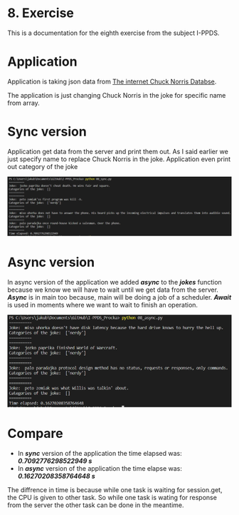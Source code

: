 # 8. Exercise
This is a documentation for the eighth exercise from the subject I-PPDS.

# Application
Application is taking json data from [The internet Chuck Norris Databse](http://www.icndb.com/).

The application is just changing Chuck Norris in the joke for specific name from array.

# Sync version
Application get data from the server and print them out. As I said earlier we just specify name
to replace Chuck Norris in the joke. Application even print out category of the joke

![Bad Release](https://raw.githubusercontent.com/Rokulus/I-PPDS_Procka/08/images/sync.png)

# Async version
In async version of the application we added ***async*** to the ***jokes*** function because we know
we will have to wait until we get data from the server. ***Async*** is in main too because, main will
be doing a job of a scheduler. ***Await*** is used in moments where we want to wait to finish an operation.

![Bad Release](https://raw.githubusercontent.com/Rokulus/I-PPDS_Procka/08/images/async.png)

# Compare
-   In ***sync*** version of the application the time elapsed was: ***0.7092776298522949 s***
-   In ***async*** version of the application the time elapse was: ***0.16270208358764648 s***

The diffrence in time is because while one task is waiting for session.get, the CPU is given to other task. So while one task is wating for response from the server the other task can be done in the meantime.

